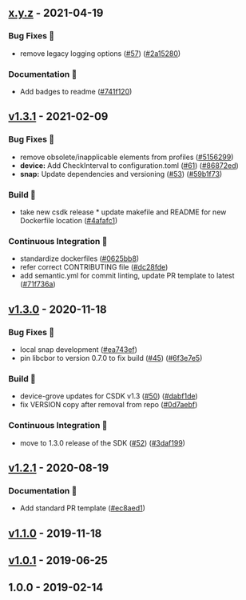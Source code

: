 
<a name="x.y.z"></a>
## [x.y.z] - 2021-04-19
### Bug Fixes 🐛
- remove legacy logging options ([#57](https://github.com/edgexfoundry/device-grove-c/issues/57)) ([#2a15280](https://github.com/edgexfoundry/device-grove-c/commits/2a15280))
### Documentation 📖
- Add badges to readme ([#741f120](https://github.com/edgexfoundry/device-grove-c/commits/741f120))

<a name="v1.3.1"></a>
## [v1.3.1] - 2021-02-09
### Bug Fixes 🐛
- remove obsolete/inapplicable elements from profiles ([#5156299](https://github.com/edgexfoundry/device-grove-c/commits/5156299))
- **device:** Add CheckInterval to configuration.toml ([#61](https://github.com/edgexfoundry/device-grove-c/issues/61)) ([#86872ed](https://github.com/edgexfoundry/device-grove-c/commits/86872ed))
- **snap:** Update dependencies and versioning ([#53](https://github.com/edgexfoundry/device-grove-c/issues/53)) ([#59b1f73](https://github.com/edgexfoundry/device-grove-c/commits/59b1f73))
### Build 👷
- take new csdk release * update makefile and README for new Dockerfile location ([#4afafc1](https://github.com/edgexfoundry/device-grove-c/commits/4afafc1))
### Continuous Integration 🔄
- standardize dockerfiles ([#0625bb8](https://github.com/edgexfoundry/device-grove-c/commits/0625bb8))
- refer correct CONTRIBUTING file ([#dc28fde](https://github.com/edgexfoundry/device-grove-c/commits/dc28fde))
- add semantic.yml for commit linting, update PR template to latest ([#71f736a](https://github.com/edgexfoundry/device-grove-c/commits/71f736a))

<a name="v1.3.0"></a>
## [v1.3.0] - 2020-11-18
### Bug Fixes 🐛
- local snap development ([#ea743ef](https://github.com/edgexfoundry/device-grove-c/commits/ea743ef))
- pin libcbor to version 0.7.0 to fix build ([#45](https://github.com/edgexfoundry/device-grove-c/issues/45)) ([#6f3e7e5](https://github.com/edgexfoundry/device-grove-c/commits/6f3e7e5))
### Build 👷
- device-grove updates for CSDK v1.3 ([#50](https://github.com/edgexfoundry/device-grove-c/issues/50)) ([#dabf1de](https://github.com/edgexfoundry/device-grove-c/commits/dabf1de))
- fix VERSION copy after removal from repo ([#0d7aebf](https://github.com/edgexfoundry/device-grove-c/commits/0d7aebf))
### Continuous Integration 🔄
- move to 1.3.0 release of the SDK ([#52](https://github.com/edgexfoundry/device-grove-c/issues/52)) ([#3daf199](https://github.com/edgexfoundry/device-grove-c/commits/3daf199))

<a name="v1.2.1"></a>
## [v1.2.1] - 2020-08-19
### Documentation 📖
- Add standard PR template ([#ec8aed1](https://github.com/edgexfoundry/device-grove-c/commits/ec8aed1))

<a name="v1.1.0"></a>
## [v1.1.0] - 2019-11-18

<a name="v1.0.1"></a>
## [v1.0.1] - 2019-06-25

<a name="1.0.0"></a>
## 1.0.0 - 2019-02-14

[Unreleased]: https://github.com/edgexfoundry/device-grove-c/compare/x.y.z...HEAD
[x.y.z]: https://github.com/edgexfoundry/device-grove-c/compare/v1.3.1...x.y.z
[v1.3.1]: https://github.com/edgexfoundry/device-grove-c/compare/v1.3.0...v1.3.1
[v1.3.0]: https://github.com/edgexfoundry/device-grove-c/compare/v1.2.1...v1.3.0
[v1.2.1]: https://github.com/edgexfoundry/device-grove-c/compare/v1.1.0...v1.2.1
[v1.1.0]: https://github.com/edgexfoundry/device-grove-c/compare/v1.0.1...v1.1.0
[v1.0.1]: https://github.com/edgexfoundry/device-grove-c/compare/1.0.0...v1.0.1
